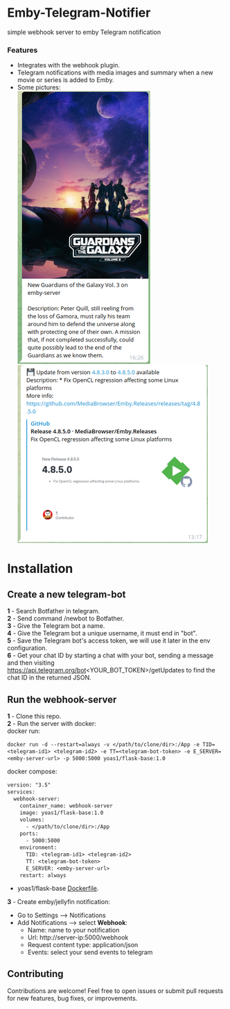 # Emby-Telegram-Notifier
simple webhook server to emby Telegram notification

### Features
 * Integrates with the webhook plugin.
 * Telegram notifications with media images and summary when a new movie or series is added to Emby.
 * Some pictures:<br>
 ![alt text](./pic/1.png) ![alt text](./pic/2.png)

# Installation

## Create a new telegram-bot
**1** - Search Botfather in telegram. <br>
**2** - Send command /newbot to Botfather. <br>
**3** - Give the Telegram bot a name. <br>
**4** - Give the Telegram bot a unique username, it must end in "bot". <br>
**5** - Save the Telegram bot's access token, we will use it later in the env configuration. <br>
**6** - Get your chat ID by starting a chat with your bot, sending a message and then visiting https://api.telegram.org/bot<YOUR_BOT_TOKEN>/getUpdates to find the chat ID in the returned JSON.

## Run the webhook-server
**1** - Clone this repo. <br>
**2** - Run the server with docker:<br>
docker run:
```
docker run -d --restart=always -v </path/to/clone/dir>:/App -e TID=<telegram-id1> <telegram-id2> -e TT=<telegram-bot-token> -e E_SERVER=<emby-server-url> -p 5000:5000 yoas1/flask-base:1.0
```
docker compose:
```
version: "3.5"
services:
  webhook-server:
    container_name: webhook-server
    image: yoas1/flask-base:1.0
    volumes:
      - </path/to/clone/dir>:/App
    ports:
      - 5000:5000
    environment:
      TID: <telegram-id1> <telegram-id2>
      TT: <telegram-bot-token>
      E_SERVER: <emby-server-url>
    restart: always
```
* yoas1/flask-base [Dockerfile](https://github.com/Yoas1/dockerfiles/blob/main/flask_base_docker_image/Dockerfile).<br>

**3** - Create emby/jellyfin notification:<br>
* Go to Settings --> Notifications
* Add Notifications --> select **Webhook**:
    * Name: name to your notification
    * Url: http://server-ip:5000/webhook
    * Request content type: application/json
    * Events: select your send events to telegram


## Contributing

Contributions are welcome! Feel free to open issues or submit pull requests for new features, bug fixes, or improvements.
